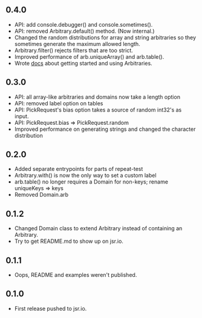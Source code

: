 ## 0.4.0

* API: add console.debugger() and console.sometimes().
* API: removed Arbitrary.default() method. (Now internal.)
* Changed the random distributions for array and string arbitraries so they sometimes generate the maximum allowed length.
* Arbitrary.filter() rejects filters that are too strict.
* Improved performance of arb.uniqueArray() and arb.table().
* Wrote [docs](./docs) about getting started and using Arbitraries.

## 0.3.0

* API: all array-like arbitraries and domains now take a length option
* API: removed label option on tables
* API: PickRequest's bias option takes a source of random int32's as input.
* API: PickRequest.bias => PickRequest.random
* Improved performance on generating strings and changed the character distribution

## 0.2.0

* Added separate entrypoints for parts of repeat-test
* Arbitrary.with() is now the only way to set a custom label
* arb.table() no longer requires a Domain for non-keys; rename uniqueKeys => keys
* Removed Domain.arb

## 0.1.2

* Changed Domain class to extend Arbitrary instead of containing an Arbitrary.
* Try to get README.md to show up on jsr.io.

## 0.1.1

* Oops, README and examples weren't published.

## 0.1.0

* First release pushed to jsr.io.
